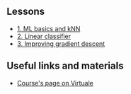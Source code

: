 ## Lessons
 - [1. ML basics and kNN](https://github.com/montali/unibo-ai/blob/master/Machine%20Learning%20For%20Computer%20Vision/1%20-%20ML%20basics%20and%20kNN.md)
 - [2. Linear classifier](2%20-%20Linear%20classifier.md)
 - [3. Improving gradient descent](3%20-%20Improving%20kGradient%20Descent.md)

## Useful links and materials
 - [Course's page on Virtuale](https://virtuale.unibo.it/course/view.php?id=30714)
